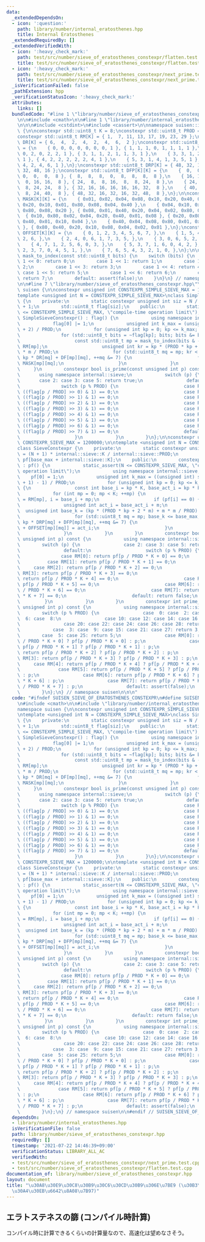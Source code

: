 ```yaml
---
data:
  _extendedDependsOn:
  - icon: ':question:'
    path: library/number/internal_eratosthenes.hpp
    title: Internal Eratosthenes
  _extendedRequiredBy: []
  _extendedVerifiedWith:
  - icon: ':heavy_check_mark:'
    path: test/src/number/sieve_of_eratosthenes_constexpr/flatten.test.cpp
    title: test/src/number/sieve_of_eratosthenes_constexpr/flatten.test.cpp
  - icon: ':heavy_check_mark:'
    path: test/src/number/sieve_of_eratosthenes_constexpr/next_prime.test.cpp
    title: test/src/number/sieve_of_eratosthenes_constexpr/next_prime.test.cpp
  _isVerificationFailed: false
  _pathExtension: hpp
  _verificationStatusIcon: ':heavy_check_mark:'
  attributes:
    links: []
  bundledCode: "#line 1 \"library/number/sieve_of_eratosthenes_constexpr.hpp\"\n\n\
    \n\n#include <cmath>\n\n#line 1 \"library/number/internal_eratosthenes.hpp\"\n\
    \n\n\n#include <cstdint>\n#include <cassert>\n\nnamespace suisen::internal::sieve\
    \ {\n\nconstexpr std::uint8_t K = 8;\nconstexpr std::uint8_t PROD = 2 * 3 * 5;\n\
    constexpr std::uint8_t RM[K] = { 1,  7, 11, 13, 17, 19, 23, 29 };\nconstexpr std::uint8_t\
    \ DR[K] = { 6,  4,  2,  4,  2,  4,  6,  2 };\nconstexpr std::uint8_t DF[K][K]\
    \ = {\n    { 0, 0, 0, 0, 0, 0, 0, 1 }, { 1, 1, 1, 0, 1, 1, 1, 1 },\n    { 2, 2,\
    \ 0, 2, 0, 2, 2, 1 }, { 3, 1, 1, 2, 1, 1, 3, 1 },\n    { 3, 3, 1, 2, 1, 3, 3,\
    \ 1 }, { 4, 2, 2, 2, 2, 2, 4, 1 },\n    { 5, 3, 1, 4, 1, 3, 5, 1 }, { 6, 4, 2,\
    \ 4, 2, 4, 6, 1 },\n};\nconstexpr std::uint8_t DRP[K] = { 48, 32, 16, 32, 16,\
    \ 32, 48, 16 };\nconstexpr std::uint8_t DFP[K][K] = {\n    {  0,  0,  0,  0, \
    \ 0,  0,  0,  8 }, {  8,  8,  8,  0,  8,  8,  8,  8 },\n    { 16, 16,  0, 16,\
    \  0, 16, 16,  8 }, { 24,  8,  8, 16,  8,  8, 24,  8 },\n    { 24, 24,  8, 16,\
    \  8, 24, 24,  8 }, { 32, 16, 16, 16, 16, 16, 32,  8 },\n    { 40, 24,  8, 32,\
    \  8, 24, 40,  8 }, { 48, 32, 16, 32, 16, 32, 48,  8 },\n};\n\nconstexpr std::uint8_t\
    \ MASK[K][K] = {\n    { 0x01, 0x02, 0x04, 0x08, 0x10, 0x20, 0x40, 0x80 }, { 0x02,\
    \ 0x20, 0x10, 0x01, 0x80, 0x08, 0x04, 0x40 },\n    { 0x04, 0x10, 0x01, 0x40, 0x02,\
    \ 0x80, 0x08, 0x20 }, { 0x08, 0x01, 0x40, 0x20, 0x04, 0x02, 0x80, 0x10 },\n  \
    \  { 0x10, 0x80, 0x02, 0x04, 0x20, 0x40, 0x01, 0x08 }, { 0x20, 0x08, 0x80, 0x02,\
    \ 0x40, 0x01, 0x10, 0x04 },\n    { 0x40, 0x04, 0x08, 0x80, 0x01, 0x10, 0x20, 0x02\
    \ }, { 0x80, 0x40, 0x20, 0x10, 0x08, 0x04, 0x02, 0x01 },\n};\nconstexpr std::uint8_t\
    \ OFFSET[K][K] = {\n    { 0, 1, 2, 3, 4, 5, 6, 7, },\n    { 1, 5, 4, 0, 7, 3,\
    \ 2, 6, },\n    { 2, 4, 0, 6, 1, 7, 3, 5, },\n    { 3, 0, 6, 5, 2, 1, 7, 4, },\n\
    \    { 4, 7, 1, 2, 5, 6, 0, 3, },\n    { 5, 3, 7, 1, 6, 0, 4, 2, },\n    { 6,\
    \ 2, 3, 7, 0, 4, 5, 1, },\n    { 7, 6, 5, 4, 3, 2, 1, 0, },\n};\n\nconstexpr std::uint8_t\
    \ mask_to_index(const std::uint8_t bits) {\n    switch (bits) {\n        case\
    \ 1 << 0: return 0;\n        case 1 << 1: return 1;\n        case 1 << 2: return\
    \ 2;\n        case 1 << 3: return 3;\n        case 1 << 4: return 4;\n       \
    \ case 1 << 5: return 5;\n        case 1 << 6: return 6;\n        case 1 << 7:\
    \ return 7;\n        default: assert(false);\n    }\n}\n} // namespace suisen::internal::sieve\n\
    \n\n#line 7 \"library/number/sieve_of_eratosthenes_constexpr.hpp\"\n\nnamespace\
    \ suisen {\n\nconstexpr unsigned int CONSTEXPR_SIMPLE_SIEVE_MAX = 1200000;\n\n\
    template <unsigned int N = CONSTEXPR_SIMPLE_SIEVE_MAX>\nclass SimpleSieveConstexpr\
    \ {\n    private:\n        static constexpr unsigned int siz = N / internal::sieve::PROD\
    \ + 1;\n        std::uint8_t flag[siz];\n    public:\n        static_assert(N\
    \ <= CONSTEXPR_SIMPLE_SIEVE_MAX, \"compile-time operation limit\");\n        constexpr\
    \ SimpleSieveConstexpr() : flag() {\n            using namespace internal::sieve;\n\
    \            flag[0] |= 1;\n            unsigned int k_max = (unsigned int) std::sqrt(N\
    \ + 2) / PROD;\n            for (unsigned int kp = 0; kp <= k_max; ++kp) {\n \
    \               for (std::uint8_t bits = ~flag[kp]; bits; bits &= bits - 1) {\n\
    \                    const std::uint8_t mp = mask_to_index(bits & -bits), m =\
    \ RM[mp];\n                    unsigned int kr = kp * (PROD * kp + 2 * m) + m\
    \ * m / PROD;\n                    for (std::uint8_t mq = mp; kr < siz; kr +=\
    \ kp * DR[mq] + DF[mp][mq], ++mq &= 7) {\n                        flag[kr] |=\
    \ MASK[mp][mq];\n                    }\n                }\n            }\n   \
    \     }\n        constexpr bool is_prime(const unsigned int p) const {\n     \
    \       using namespace internal::sieve;\n            switch (p) {\n         \
    \       case 2: case 3: case 5: return true;\n                default:\n     \
    \               switch (p % PROD) {\n                        case RM[0]: return\
    \ ((flag[p / PROD] >> 0) & 1) == 0;\n                        case RM[1]: return\
    \ ((flag[p / PROD] >> 1) & 1) == 0;\n                        case RM[2]: return\
    \ ((flag[p / PROD] >> 2) & 1) == 0;\n                        case RM[3]: return\
    \ ((flag[p / PROD] >> 3) & 1) == 0;\n                        case RM[4]: return\
    \ ((flag[p / PROD] >> 4) & 1) == 0;\n                        case RM[5]: return\
    \ ((flag[p / PROD] >> 5) & 1) == 0;\n                        case RM[6]: return\
    \ ((flag[p / PROD] >> 6) & 1) == 0;\n                        case RM[7]: return\
    \ ((flag[p / PROD] >> 7) & 1) == 0;\n                        default: return false;\n\
    \                    }\n            }\n        }\n};\n\nconstexpr unsigned int\
    \ CONSTEXPR_SIEVE_MAX = 1200000;\n\ntemplate <unsigned int N = CONSTEXPR_SIEVE_MAX>\n\
    class SieveConstexpr {\n    private:\n        static constexpr unsigned int base_max\
    \ = (N + 1) * internal::sieve::K / internal::sieve::PROD;\n        unsigned int\
    \ pf[base_max + internal::sieve::K];\n    public:\n        constexpr SieveConstexpr()\
    \ : pf() {\n            static_assert(N <= CONSTEXPR_SIEVE_MAX, \"compile-time\
    \ operation limit\");\n            using namespace internal::sieve;\n        \
    \    pf[0] = 1;\n            unsigned int k_max = ((unsigned int) std::sqrt(N\
    \ + 1) - 1) / PROD;\n            for (unsigned int kp = 0; kp <= k_max; ++kp)\
    \ {\n                const int base_i = kp * K, base_act_i = kp * PROD;\n    \
    \            for (int mp = 0; mp < K; ++mp) {\n                    const int m\
    \ = RM[mp], i = base_i + mp;\n                    if (pf[i] == 0) {\n        \
    \                unsigned int act_i = base_act_i + m;\n                      \
    \  unsigned int base_k = (kp * (PROD * kp + 2 * m) + m * m / PROD) * K;\n    \
    \                    for (std::uint8_t mq = mp; base_k <= base_max; base_k +=\
    \ kp * DRP[mq] + DFP[mp][mq], ++mq &= 7) {\n                            pf[base_k\
    \ + OFFSET[mp][mq]] = act_i;\n                        }\n                    }\n\
    \                }\n            }\n        }\n        constexpr bool is_prime(const\
    \ unsigned int p) const {\n            using namespace internal::sieve;\n    \
    \        switch (p) {\n                case 2: case 3: case 5: return true;\n\
    \                default:\n                    switch (p % PROD) {\n         \
    \               case RM[0]: return pf[p / PROD * K + 0] == 0;\n              \
    \          case RM[1]: return pf[p / PROD * K + 1] == 0;\n                   \
    \     case RM[2]: return pf[p / PROD * K + 2] == 0;\n                        case\
    \ RM[3]: return pf[p / PROD * K + 3] == 0;\n                        case RM[4]:\
    \ return pf[p / PROD * K + 4] == 0;\n                        case RM[5]: return\
    \ pf[p / PROD * K + 5] == 0;\n                        case RM[6]: return pf[p\
    \ / PROD * K + 6] == 0;\n                        case RM[7]: return pf[p / PROD\
    \ * K + 7] == 0;\n                        default: return false;\n           \
    \         }\n            }\n        }\n        constexpr int prime_factor(const\
    \ unsigned int p) const {\n            using namespace internal::sieve;\n    \
    \        switch (p % PROD) {\n                case  0: case  2: case  4: case\
    \  6: case  8:\n                case 10: case 12: case 14: case 16: case 18:\n\
    \                case 20: case 22: case 24: case 26: case 28: return 2;\n    \
    \            case  3: case  9: case 15: case 21: case 27: return 3;\n        \
    \        case  5: case 25: return 5;\n                case RM[0]: return pf[p\
    \ / PROD * K + 0] ? pf[p / PROD * K + 0] : p;\n                case RM[1]: return\
    \ pf[p / PROD * K + 1] ? pf[p / PROD * K + 1] : p;\n                case RM[2]:\
    \ return pf[p / PROD * K + 2] ? pf[p / PROD * K + 2] : p;\n                case\
    \ RM[3]: return pf[p / PROD * K + 3] ? pf[p / PROD * K + 3] : p;\n           \
    \     case RM[4]: return pf[p / PROD * K + 4] ? pf[p / PROD * K + 4] : p;\n  \
    \              case RM[5]: return pf[p / PROD * K + 5] ? pf[p / PROD * K + 5]\
    \ : p;\n                case RM[6]: return pf[p / PROD * K + 6] ? pf[p / PROD\
    \ * K + 6] : p;\n                case RM[7]: return pf[p / PROD * K + 7] ? pf[p\
    \ / PROD * K + 7] : p;\n                default: assert(false);\n            }\n\
    \        }\n};\n} // namespace suisen\n\n\n"
  code: "#ifndef SUISEN_SIEVE_OF_ERATOSTHENES_CONSTEXPR\n#define SUISEN_SIEVE_OF_ERATOSTHENES_CONSTEXPR\n\
    \n#include <cmath>\n\n#include \"library/number/internal_eratosthenes.hpp\"\n\n\
    namespace suisen {\n\nconstexpr unsigned int CONSTEXPR_SIMPLE_SIEVE_MAX = 1200000;\n\
    \ntemplate <unsigned int N = CONSTEXPR_SIMPLE_SIEVE_MAX>\nclass SimpleSieveConstexpr\
    \ {\n    private:\n        static constexpr unsigned int siz = N / internal::sieve::PROD\
    \ + 1;\n        std::uint8_t flag[siz];\n    public:\n        static_assert(N\
    \ <= CONSTEXPR_SIMPLE_SIEVE_MAX, \"compile-time operation limit\");\n        constexpr\
    \ SimpleSieveConstexpr() : flag() {\n            using namespace internal::sieve;\n\
    \            flag[0] |= 1;\n            unsigned int k_max = (unsigned int) std::sqrt(N\
    \ + 2) / PROD;\n            for (unsigned int kp = 0; kp <= k_max; ++kp) {\n \
    \               for (std::uint8_t bits = ~flag[kp]; bits; bits &= bits - 1) {\n\
    \                    const std::uint8_t mp = mask_to_index(bits & -bits), m =\
    \ RM[mp];\n                    unsigned int kr = kp * (PROD * kp + 2 * m) + m\
    \ * m / PROD;\n                    for (std::uint8_t mq = mp; kr < siz; kr +=\
    \ kp * DR[mq] + DF[mp][mq], ++mq &= 7) {\n                        flag[kr] |=\
    \ MASK[mp][mq];\n                    }\n                }\n            }\n   \
    \     }\n        constexpr bool is_prime(const unsigned int p) const {\n     \
    \       using namespace internal::sieve;\n            switch (p) {\n         \
    \       case 2: case 3: case 5: return true;\n                default:\n     \
    \               switch (p % PROD) {\n                        case RM[0]: return\
    \ ((flag[p / PROD] >> 0) & 1) == 0;\n                        case RM[1]: return\
    \ ((flag[p / PROD] >> 1) & 1) == 0;\n                        case RM[2]: return\
    \ ((flag[p / PROD] >> 2) & 1) == 0;\n                        case RM[3]: return\
    \ ((flag[p / PROD] >> 3) & 1) == 0;\n                        case RM[4]: return\
    \ ((flag[p / PROD] >> 4) & 1) == 0;\n                        case RM[5]: return\
    \ ((flag[p / PROD] >> 5) & 1) == 0;\n                        case RM[6]: return\
    \ ((flag[p / PROD] >> 6) & 1) == 0;\n                        case RM[7]: return\
    \ ((flag[p / PROD] >> 7) & 1) == 0;\n                        default: return false;\n\
    \                    }\n            }\n        }\n};\n\nconstexpr unsigned int\
    \ CONSTEXPR_SIEVE_MAX = 1200000;\n\ntemplate <unsigned int N = CONSTEXPR_SIEVE_MAX>\n\
    class SieveConstexpr {\n    private:\n        static constexpr unsigned int base_max\
    \ = (N + 1) * internal::sieve::K / internal::sieve::PROD;\n        unsigned int\
    \ pf[base_max + internal::sieve::K];\n    public:\n        constexpr SieveConstexpr()\
    \ : pf() {\n            static_assert(N <= CONSTEXPR_SIEVE_MAX, \"compile-time\
    \ operation limit\");\n            using namespace internal::sieve;\n        \
    \    pf[0] = 1;\n            unsigned int k_max = ((unsigned int) std::sqrt(N\
    \ + 1) - 1) / PROD;\n            for (unsigned int kp = 0; kp <= k_max; ++kp)\
    \ {\n                const int base_i = kp * K, base_act_i = kp * PROD;\n    \
    \            for (int mp = 0; mp < K; ++mp) {\n                    const int m\
    \ = RM[mp], i = base_i + mp;\n                    if (pf[i] == 0) {\n        \
    \                unsigned int act_i = base_act_i + m;\n                      \
    \  unsigned int base_k = (kp * (PROD * kp + 2 * m) + m * m / PROD) * K;\n    \
    \                    for (std::uint8_t mq = mp; base_k <= base_max; base_k +=\
    \ kp * DRP[mq] + DFP[mp][mq], ++mq &= 7) {\n                            pf[base_k\
    \ + OFFSET[mp][mq]] = act_i;\n                        }\n                    }\n\
    \                }\n            }\n        }\n        constexpr bool is_prime(const\
    \ unsigned int p) const {\n            using namespace internal::sieve;\n    \
    \        switch (p) {\n                case 2: case 3: case 5: return true;\n\
    \                default:\n                    switch (p % PROD) {\n         \
    \               case RM[0]: return pf[p / PROD * K + 0] == 0;\n              \
    \          case RM[1]: return pf[p / PROD * K + 1] == 0;\n                   \
    \     case RM[2]: return pf[p / PROD * K + 2] == 0;\n                        case\
    \ RM[3]: return pf[p / PROD * K + 3] == 0;\n                        case RM[4]:\
    \ return pf[p / PROD * K + 4] == 0;\n                        case RM[5]: return\
    \ pf[p / PROD * K + 5] == 0;\n                        case RM[6]: return pf[p\
    \ / PROD * K + 6] == 0;\n                        case RM[7]: return pf[p / PROD\
    \ * K + 7] == 0;\n                        default: return false;\n           \
    \         }\n            }\n        }\n        constexpr int prime_factor(const\
    \ unsigned int p) const {\n            using namespace internal::sieve;\n    \
    \        switch (p % PROD) {\n                case  0: case  2: case  4: case\
    \  6: case  8:\n                case 10: case 12: case 14: case 16: case 18:\n\
    \                case 20: case 22: case 24: case 26: case 28: return 2;\n    \
    \            case  3: case  9: case 15: case 21: case 27: return 3;\n        \
    \        case  5: case 25: return 5;\n                case RM[0]: return pf[p\
    \ / PROD * K + 0] ? pf[p / PROD * K + 0] : p;\n                case RM[1]: return\
    \ pf[p / PROD * K + 1] ? pf[p / PROD * K + 1] : p;\n                case RM[2]:\
    \ return pf[p / PROD * K + 2] ? pf[p / PROD * K + 2] : p;\n                case\
    \ RM[3]: return pf[p / PROD * K + 3] ? pf[p / PROD * K + 3] : p;\n           \
    \     case RM[4]: return pf[p / PROD * K + 4] ? pf[p / PROD * K + 4] : p;\n  \
    \              case RM[5]: return pf[p / PROD * K + 5] ? pf[p / PROD * K + 5]\
    \ : p;\n                case RM[6]: return pf[p / PROD * K + 6] ? pf[p / PROD\
    \ * K + 6] : p;\n                case RM[7]: return pf[p / PROD * K + 7] ? pf[p\
    \ / PROD * K + 7] : p;\n                default: assert(false);\n            }\n\
    \        }\n};\n} // namespace suisen\n\n#endif // SUISEN_SIEVE_OF_ERATOSTHENES_CONSTEXPR\n"
  dependsOn:
  - library/number/internal_eratosthenes.hpp
  isVerificationFile: false
  path: library/number/sieve_of_eratosthenes_constexpr.hpp
  requiredBy: []
  timestamp: '2021-07-22 14:46:39+09:00'
  verificationStatus: LIBRARY_ALL_AC
  verifiedWith:
  - test/src/number/sieve_of_eratosthenes_constexpr/next_prime.test.cpp
  - test/src/number/sieve_of_eratosthenes_constexpr/flatten.test.cpp
documentation_of: library/number/sieve_of_eratosthenes_constexpr.hpp
layout: document
title: "\u30A8\u30E9\u30C8\u30B9\u30C6\u30CD\u30B9\u306E\u7BE9 (\u30B3\u30F3\u30D1\
  \u30A4\u30EB\u6642\u8A08\u7B97)"
---
```

## エラトステネスの篩 (コンパイル時計算)

コンパイル時に計算できるくらいの計算量なので、高速化は望めなさそう。
